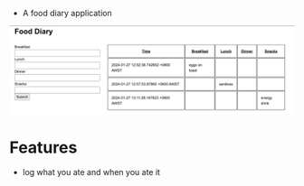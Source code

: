 - A food diary application

![27-01-2024](.github/screenshot.png)

# Features
- log what you ate and when you ate it
